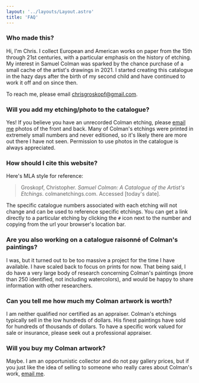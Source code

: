 ```yaml
---
layout: '../layouts/Layout.astro'
title: 'FAQ'
---
```

### Who made this?

Hi, I'm Chris. I collect European and American works on paper from the 15th through 21st centuries, with a particular emphasis on the history of etching. My interest in Samuel Colman was sparked by the chance purchase of a small cache of the artist's drawings in 2021. I started creating this catalogue in the hazy days after the birth of my second child and have continued to work it off and on since then.

To reach me, please email <a href="mailto:chrisgroskopf@gmail.com">chrisgroskopf@gmail.com</a>.

### Will you add my etching/photo to the catalogue?

Yes! If you believe you have an unrecorded Colman etching, please <a href="mailto:chrisgroskopf@gmail.com">email me</a> photos of the front and back. Many of Colman's etchings were printed in extremely small numbers and never editioned, so it's likely there are more out there I have not seen. Permission to use photos in the catalogue is always appreciated.

### How should I cite this website?

Here's MLA style for reference:

> Groskopf, Christopher. _Samuel Colman: A Catalogue of the Artist's Etchings_. colmanetchings.com. Accessed [today's date].

The specific catalogue numbers associated with each etching will not change and can be used to reference specific etchings. You can get a link directly to a particular etching by clicking the `#` icon next to the number and copying from the url your browser's location bar.

### Are you also working on a catalogue raisonné of Colman's paintings?

I was, but it turned out to be too massive a project for the time I have available. I have scaled back to focus on prints for now. That being said, I do have a very large body of research concerning Colman's paintings (more than 250 identified, not including watercolors), and would be happy to share information with other researchers.

### Can you tell me how much my Colman artwork is worth?

I am neither qualified nor certified as an appraiser. Colman's etchings typically sell in the low hundreds of dollars. His finest paintings have sold for hundreds of thousands of dollars. To have a specific work valued for sale or insurance, please seek out a professional appraiser.

### Will you buy my Colman artwork?

Maybe. I am an opportunistic collector and do not pay gallery prices, but if you just like the idea of selling to someone who really cares about Colman's work, <a href="mailto:chrisgroskopf@gmail.com">email me</a>.
